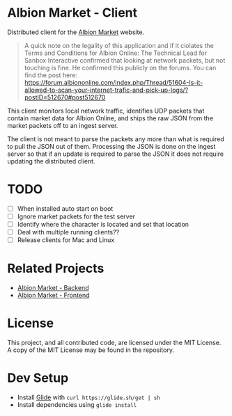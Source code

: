 # Albion Market - Client
Distributed client for the [Albion Market](https://albion-market.com/)
website.

> A quick note on the legality of this application and if it
ciolates the Terms and Conditions for Albion Online: The Technical
Lead for Sanbox Interactive confirmed that looking at network
packets, but not touching is fine. He confirmed this publicly on
the forums. You can find the post here: https://forum.albiononline.com/index.php/Thread/51604-Is-it-allowed-to-scan-your-internet-trafic-and-pick-up-logs/?postID=512670#post512670

This client monitors local network traffic, identifies UDP packets
that contain market data for Albion Online, and ships the raw JSON
from the market packets off to an ingest server.

The client is not meant to parse the packets any more than what is
required to pull the JSON out of them. Processing the JSON is done
on the ingest server so that if an update is required to parse the
JSON it does not require updating the distributed client.

# TODO
- [ ] When installed auto start on boot
- [ ] Ignore market packets for the test server
- [ ] Identify where the character is located and set that location
- [ ] Deal with multiple running clients??
- [ ] Release clients for Mac and Linux

# Related Projects
- [Albion Market - Backend](https://github.com/Regner/albionmarket-backend/)
- [Albion Market - Frontend](https://github.com/Regner/albionmarket-frontend/)

# License
This project, and all contributed code, are licensed under the MIT
License. A copy of the MIT License may be found in the repository.

# Dev Setup
- Install [Glide](https://github.com/Masterminds/glide) with `curl https://glide.sh/get | sh`
- Install dependencies using `glide install`
